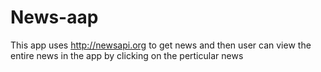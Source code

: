 # News-aap
This app uses http://newsapi.org to get news and then user can view the entire news in the app by clicking on the perticular news
